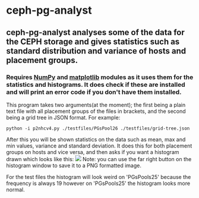 # ceph-pg-analyst

## ceph-pg-analyst analyses some of the data for the CEPH storage and gives statistics such as standard distribution and variance of hosts and placement groups. 

### Requires [NumPy](http://www.numpy.org/) and [matplotlib](http://matplotlib.org/)  modules as it uses them for the statistics and histograms. It does check if these are installed and will print an error code if you don't have them installed. 

This program takes two arguments(at the moment); the first being a plain text file with all placement groups of the files in brackets, and the second being a grid tree in JSON format. For example: 

` python -i p2nhcv4.py ./testfiles/PGsPool26 ./testfiles/grid-tree.json 
`

After this you will be shown statistics on the data such as mean, max and min values, variance and standard deviation. It does this for both placement groups on hosts and vice versa, and then asks if you want a histogram drawn which looks like this: ![](http://i.imgur.com/jlTAxBo.png)
Note: you can use the far right button on the histogram window to save it to a PNG formatted image. 

For the test files the histogram will look weird on 'PGsPools25' because the frequency is always 19 however on 'PGsPools25' the histogram looks more normal. 


